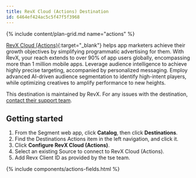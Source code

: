 ```yaml
---
title: RevX Cloud (Actions) Destination
id: 6464ef424ac5c5f47f5f3968
---
```


{% include content/plan-grid.md name="actions" %}

[RevX Cloud (Actions)](https://revx.io/?utm_source=segmentio&utm_medium=docs&utm_campaign=partners){:target="_blank"} helps app marketers achieve their growth objectives by simplifying programmatic advertising for them. With RevX, your reach extends to over 90% of app users globally, encompassing more than 1 million mobile apps. Leverage audience intelligence to achieve highly precise targeting, accompanied by personalized messaging. Employ advanced AI-driven audience segmentation to identify high-intent players, while optimizing creatives to amplify performance to new heights.

This destination is maintained by RevX. For any issues with the destination, [contact their support team](mailto:tse@revx.io).

## Getting started

1. From the Segment web app, click **Catalog**, then click **Destinations**.
2. Find the Destinations Actions item in the left navigation, and click it.
3. Click **Configure RevX Cloud (Actions)**.
4. Select an existing Source to connect to RevX Cloud (Actions).
5. Add Revx Client ID as provided by the tse team.

{% include components/actions-fields.html %}

